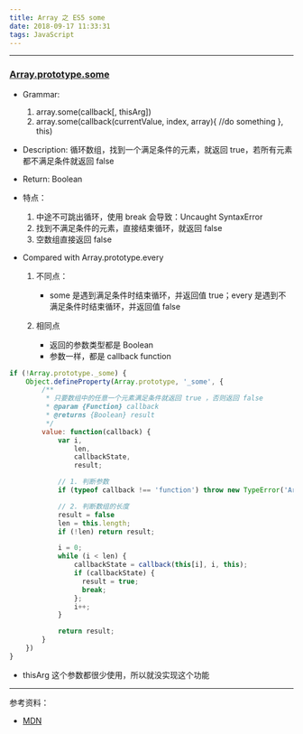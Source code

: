 ```yaml
---
title: Array 之 ES5 some
date: 2018-09-17 11:33:31
tags: JavaScript
---
```


---
### [Array.prototype.some](https://developer.mozilla.org/zh-CN/docs/Web/JavaScript/Reference/Global_Objects/Array/some)

* Grammar:
    1. array.some(callback[, thisArg])
    2. array.some(callback(currentValue, index, array){ //do something }, this)

* Description: 循环数组，找到一个满足条件的元素，就返回 true，若所有元素都不满足条件就返回 false
* Return: Boolean
* 特点：
    1. 中途不可跳出循环，使用 break 会导致：Uncaught SyntaxError
    2. 找到不满足条件的元素，直接结束循环，就返回 false
    3. 空数组直接返回 false

* Compared with Array.prototype.every
    1. 不同点：
        * some 是遇到满足条件时结束循环，并返回值 true；every 是遇到不满足条件时结束循环，并返回值 false

    2. 相同点
        * 返回的参数类型都是 Boolean
        * 参数一样，都是 callback function

```js
if (!Array.prototype._some) {
    Object.defineProperty(Array.prototype, '_some', {
        /**
         * 只要数组中的任意一个元素满足条件就返回 true ，否则返回 false
         * @param {Function} callback
         * @returns {Boolean} result
         */
        value: function(callback) {
            var i,
                len,
                callbackState,
                result;

            // 1. 判断参数
            if (typeof callback !== 'function') throw new TypeError('Array.prototype._some params is not callback');

            // 2. 判断数组的长度
            result = false
            len = this.length;
            if (!len) return result;

            i = 0;
            while (i < len) {
                callbackState = callback(this[i], i, this);
                if (callbackState) {
                  result = true;
                  break;
                };
                i++;
            }

            return result;
        }
    })
}
```

* thisArg 这个参数都很少使用，所以就没实现这个功能

-----
参考资料：

* [MDN](https://developer.mozilla.org/zh-CN/docs/Web/JavaScript/Typed_arrays)
